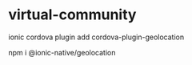 # virtual-community

ionic cordova plugin add cordova-plugin-geolocation

npm i @ionic-native/geolocation
